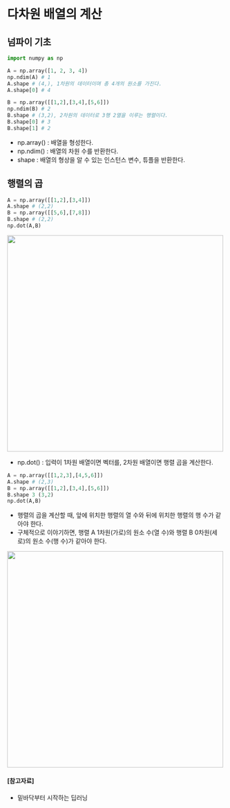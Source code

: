 # 다차원 배열의 계산
## 넘파이 기초
``` python
import numpy as np

A = np.array([1, 2, 3, 4])
np.ndim(A) # 1
A.shape # (4,), 1차원의 데이터이며 총 4개의 원소를 가진다.
A.shape[0] # 4

B = np.array([[1,2],[3,4],[5,6]])
np.ndim(B) # 2
B.shape # (3,2), 2차원의 데이터로 3행 2열을 이루는 행렬이다.
B.shape[0] # 3
B.shape[1] # 2
```
- np.array() : 배열을 형성한다.
- np.ndim() : 배열의 차원 수를 반환한다.
- shape : 배열의 형상을 알 수 있는 인스턴스 변수, 튜플을 반환한다.

## 행렬의 곱
``` python
A = np.array([[1,2],[3,4]])
A.shape # (2,2)
B = np.array([[5,6],[7,8]])
B.shape # (2,2)
np.dot(A,B)
```

<img src="https://user-images.githubusercontent.com/59792046/114649656-e402d200-9d1b-11eb-8307-774713258c15.jpg" width = "500">


- np.dot() : 입력이 1차원 배열이면 벡터를, 2차원 배열이면 행렬 곱을 계산한다.

``` python
A = np.array([[1,2,3],[4,5,6]])
A.shape # (2,3)
B = np.array([[1,2],[3,4],[5,6]])
B.shape 3 (3,2)
np.dot(A,B)
```
- 행렬의 곱을 계산할 때, 앞에 위치한 행렬의 열 수와 뒤에 위치한 행렬의 행 수가 같아야 한다.
- 구체적으로 이야기하면, 행렬 A 1차원(가로)의 원소 수(열 수)와 행렬 B 0차원(세로)의 원소 수(행 수)가 같아야 한다.
<img src="https://user-images.githubusercontent.com/59792046/114650777-c898c680-9d1d-11eb-83c1-08dce385b463.jpg" width = "500">


#### [참고자료]
- 밑바닥부터 시작하는 딥러닝

